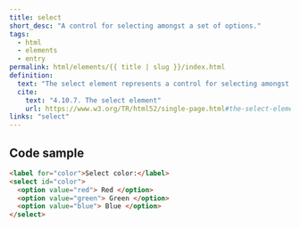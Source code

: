```yaml
---
title: select
short_desc: "A control for selecting amongst a set of options."
tags:
  - html
  - elements
  - entry
permalink: html/elements/{{ title | slug }}/index.html
definition:
  text: "The select element represents a control for selecting amongst a set of options."
  cite:
    text: "4.10.7. The select element"
    url: https://www.w3.org/TR/html52/single-page.html#the-select-element
links: "select"
---
```


<h2 class="h3"><span>Code sample</span></h2>

```html
<label for="color">Select color:</label>
<select id="color">
  <option value="red"> Red </option>
  <option value="green"> Green </option>
  <option value="blue"> Blue </option>
</select>
```
